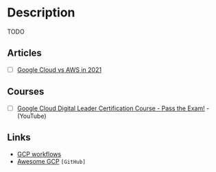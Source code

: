 # Description

TODO


## Articles

- [ ] [Google Cloud vs AWS in 2021](https://kinsta.com/blog/google-cloud-vs-aws/)


## Courses

- [ ] [Google Cloud Digital Leader Certification Course - Pass the Exam!](https://youtu.be/UGRDM86MBIQ) - (YouTube)


## Links

- [GCP workflows](https://cloud.google.com/workflows)
- [Awesome  GCP](https://github.com/GoogleCloudPlatform/awesome-google-cloud) `[GitHub]`
